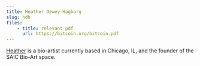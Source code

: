 ```yaml
---
title: Heather Dewey-Hagborg
slug: hdh
files:
    - title: relevant pdf
      url: https://bitcoin.org/bitcoin.pdf
---
```

[Heather](http://deweyhagborg.com/) is a bio-artist currently based in Chicago, IL, and the founder of the SAIC Bio-Art space.
